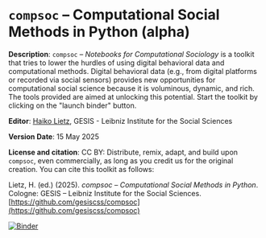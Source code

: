 # ``compsoc`` – Computational Social Methods in Python (alpha)

**Description**: ``compsoc`` – *Notebooks for Computational Sociology* is a toolkit that tries to lower the hurdles of using digital behavioral data and computational methods. Digital behavioral data (e.g., from digital platforms or recorded via social sensors) provides new opportunities for computational social science because it is voluminous, dynamic, and rich. The tools provided are aimed at unlocking this potential. Start the toolkit by clicking on the "launch binder" button.

**Editor**: <a href='https://www.gesis.org/person/haiko.lietz'>Haiko Lietz</a>, GESIS - Leibniz Institute for the Social Sciences

**Version Date**: 15 May 2025

**License and citation**: CC BY: Distribute, remix, adapt, and build upon ``compsoc``, even commercially, as long as you credit us for the original creation. You can cite this toolkit as follows:

Lietz, H. (ed.) (2025). *compsoc – Computational Social Methods in Python*. Cologne: GESIS – Leibniz Institute for the Social Sciences. [https://github.com/gesiscss/compsoc](https://github.com/gesiscss/compsoc)

[![Binder](https://mybinder.org/badge_logo.svg)](https://mybinder.org/v2/gh/gesiscss/compsoc/HEAD?urlpath=%2Fdoc%2Ftree%2Findex.ipynb)
